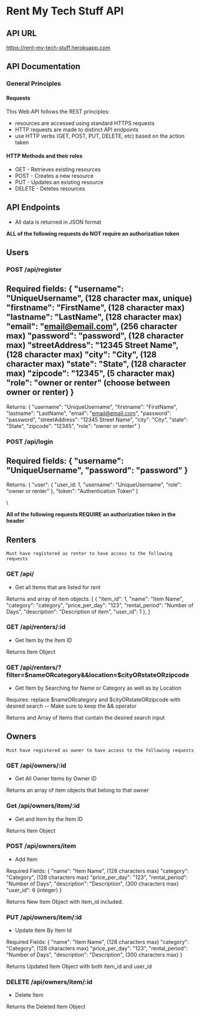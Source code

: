 # Rent My Tech Stuff API

## API URL

https://rent-my-tech-stuff.herokuapp.com

## API Documentation

### General Principles

#### Requests
This Web API follows the REST principles:
- resources are accessed using standard HTTPS requests
- HTTP requests are made to distinct API endpoints
- use HTTP verbs (GET, POST, PUT, DELETE, etc) based on the action taken

#### HTTP Methods and their roles
- GET - Retrieves existing resources
- POST - Creates a new resource
- PUT - Updates an existing resource
- DELETE - Deletes resources

## API Endpoints
- All data is returned in JSON format

**ALL of the following requests do NOT require an authorization token**

## Users

### POST /api/register
Required fields:
{
    "username": "UniqueUsername", (128 character max, unique)
    "firstname": "FirstName", (128 character max)
    "lastname": "LastName", (128 character max)
    "email": "email@email.com", (256 character max)
    "password": "password", (128 character max)
    "streetAddress": "12345 Street Name", (128 character max)
    "city": "City", (128 character max)
    "state": "State", (128 character max)
    "zipcode": "12345", (5 character max)
    "role": "owner or renter" (choose between owner or renter)
}
---
Returns:
    {
     "username": "UniqueUsername", 
     "firstname": "FirstName", 
     "lastname": "LastName", 
     "email": "email@email.com", 
     "password": "password", 
     "streetAddress": "12345 Street Name", 
     "city": "City", 
     "state": "State", 
     "zipcode": "12345", 
     "role": "owner or renter" 
    }

### POST /api/login
Required fields:
{
    "username": "UniqueUsername",
    "password": "password"
}
---
Returns:
 {
     "user": {
             "user_id: 1,
             "username": "UniqueUsername",
             "role": "owner or renter"
        },
        "token": "Authentication Token"
 }

\\

**All of the following requests REQUIRE an authorization token in the header**

## Renters

```Must have registered as renter to have access to the following requests```

### GET /api/
- Get all Items that are listed for rent

Returns and array of item objects:
[
    {
        "item_id": 1,
        "name": "Item Name",
        "category": "category",
        "price_per_day": "123",
        "rental_period": "Number of Days",
        "description": "Description of item",
        "user_id": 1
    },
]

### GET /api/renters/:id
- Get Item by the Item ID

Returns Item Object

### GET /api/renters/?filter=$nameORcategory&&location=$cityORstateORzipcode
- Get Item by Searching for Name or Category as well as by Location

Requires: 
replace $nameORcategory and $cityORstateORzipcode with desired search 
-- Make sure to keep the && operator

Returns and Array of Items that contain the desired search input

## Owners

```Must have registered as owner to have access to the following requests```

### GET /api/owners/:id
- Get All Owner Items by Owner ID

Returns an array of item objects that belong to that owner

### Get /api/owners/item/:id
- Get and Item by the Item ID

Returns Item Object

### POST /api/owners/item 
- Add Item

Required Fields:
{
    "name": "Item Name", (128 characters max)
    "category": "Category", (128 characters max)
    "price_per_day": "123", 
    "rental_period": "Number of Days", 
    "description": "Description", (300 characters max)
    "user_id": 6 (integer)
}

Returns New Item Object with item_id included.

### PUT /api/owners/item/:id
- Update Item By Item Id

Required Fields:
{
    "name": "Item Name", (128 characters max)
    "category": "Category", (128 characters max)
    "price_per_day": "123", 
    "rental_period": "Number of Days", 
    "description": "Description", (300 characters max)
}

Returns Updated Item Object with both item_id and user_id

### DELETE /api/owners/item/:id
- Delete Item

Returns the Deleted Item Object
